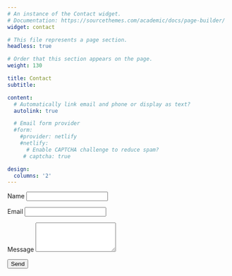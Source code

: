 ```yaml
---
# An instance of the Contact widget.
# Documentation: https://sourcethemes.com/academic/docs/page-builder/
widget: contact

# This file represents a page section.
headless: true

# Order that this section appears on the page.
weight: 130

title: Contact
subtitle:

content:
  # Automatically link email and phone or display as text?
  autolink: true

  # Email form provider
  #form:
    #provider: netlify
    #netlify:
      # Enable CAPTCHA challenge to reduce spam?
     # captcha: true

design:
  columns: '2'
---
```


<form name="contact" netlify>
  <!-- Honeypot field for spam prevention -->
  <input type="hidden" name="bot-field" />

  <p>
    <label>Name <input type="text" name="name" required /></label>
  </p>
  <p>
    <label>Email <input type="email" name="email" required /></label>
  </p>
  <p>
    <label>Message <textarea name="message" rows="4" required></textarea></label>
  </p>
  <p>
    <button type="submit">Send</button>
  </p>
</form>
